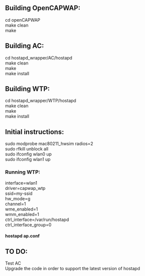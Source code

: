 ## Building OpenCAPWAP:  
cd openCAPWAP  
make clean  
make  

## Building AC:  
cd hostapd_wrapper/AC/hostapd  
make clean  
make  
make install  

## Building WTP:   
cd hostapd_wrapper/WTP/hostapd  
make clean  
make  
make install  

## Initial instructions:  
sudo modprobe mac80211_hwsim radios=2  
sudo rfkill unblock all  
sudo ifconfig wlan0 up  
sudo ifconfig wlan1 up  

### Running WTP:  
interface=wlan1  
driver=capwap_wtp  
ssid=my-ssid  
hw_mode=g  
channel=1  
wme_enabled=1  
wmm_enabled=1  
ctrl_interface=/var/run/hostapd  
ctrl_interface_group=0  

#### hostapd ap.conf  

## TO DO:  
Test AC  
Upgrade the code in order to support the latest version of hostapd  

